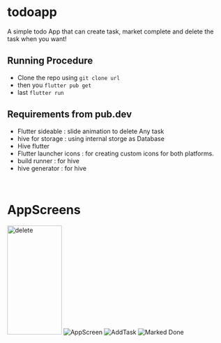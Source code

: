 # todoapp

A simple todo App that can create task, market complete and delete the task when you want!

## Running Procedure
- Clone the repo using `git clone url`
- then you `flutter pub get`
- last `flutter run`

## Requirements from pub.dev
- Flutter sideable : slide animation to delete Any task
- hive for storage : using internal storge as Database
- Hive flutter
- Flutter launcher icons : for creating custom icons for both platforms.
- build runner : for hive 
- hive generator : for hive
<br/>
<h1>AppScreens</h1>
<img src="screens/image1.jpeg" alt="delete"  width="125" height="250">
<img src="screens/image2.jpeg" alt="AppScreen">
<img src="screens/image3.jpeg" alt="AddTask">
<img src="screens/image4.jpeg" alt="Marked Done">
